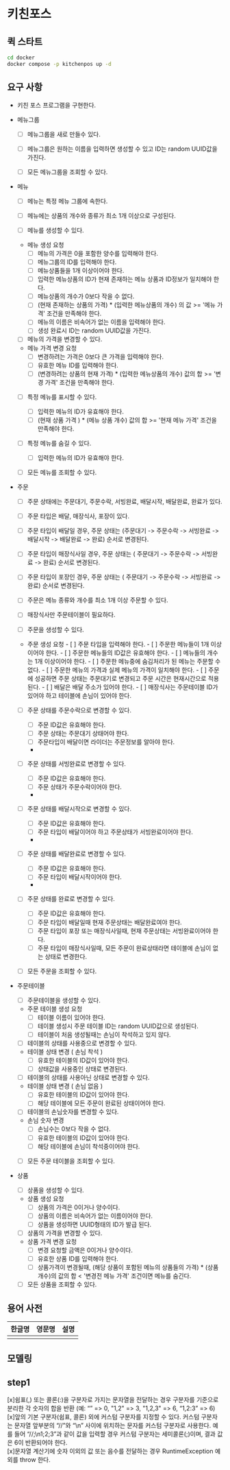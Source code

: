 # 키친포스

## 퀵 스타트

```sh
cd docker
docker compose -p kitchenpos up -d
```

## 요구 사항
- 키친 포스 프로그램을 구현한다.
- 메뉴그룹
    - [ ] 메뉴그룹을 새로 만들수 있다.
    - [ ] 메뉴그룹은 원하는 이름을 입력하면 생성할 수 있고 ID는 random UUID값을 가진다.
    - [ ] 모든 메뉴그룹을 조회할 수 있다.
    

- 메뉴
    - [ ] 메뉴는 특정 메뉴 그룹에 속한다.
    - [ ] 메뉴에는 상품의 개수와 종류가 최소 1개 이상으로 구성된다.
  
    - [ ] 메뉴를 생성할 수 있다.
    - 메뉴 생성 요청
        - [ ] 메뉴의 가격은 0을 포함한 양수를 입력해야 한다.
        - [ ] 메뉴그룹의 ID를 입력해야 한다.
        - [ ] 메뉴상품들을 1개 이상이어야 한다.
        - [ ] 입력한 메뉴상품의 ID가 현재 존재하는 메뉴 상품과 ID정보가 일치해야 한다.
        - [ ] 메뉴상품의 개수가 0보다 작을 수 없다.
        - [ ] (현재 존재하는 상품의 가격) * (입력한 메뉴상품의 개수) 의 값 >= '메뉴 가격' 조건을 만족해야 한다.
        - [ ] 메뉴의 이름은 비속어가 없는 이름을 입력해야 한다.
        - [ ] 생성 완료시 ID는 random UUID값을 가진다.

    - [ ] 메뉴의 가격을 변경할 수 있다.
    - 메뉴 가격 변경 요청
        - [ ] 변경하려는 가격은 0보다 큰 가격을 입력해야 한다.
        - [ ] 유효한 메뉴 ID를 입력해야 한다.
        - [ ] (변경하려는 상품의 현재 가격) * (입력한 메뉴상품의 개수) 값의 합 >= '변경 가격' 조건을 만족해야 한다.

    - [ ] 특정 메뉴를 표시할 수 있다.
        - [ ] 입력한 메뉴의 ID가 유효해야 한다.
        - [ ] (현재 상품 가격 ) * (메뉴 상품 개수) 값의 합 >= '현재 메뉴 가격' 조건을 만족해야 한다.

    - [ ] 특정 메뉴를 숨길 수 있다.
        - [ ] 입력한 메뉴의 ID가 유효해야 한다.

    - [ ] 모든 메뉴를 조회할 수 있다.


- 주문
    - [ ] 주문 상태에는 주문대기, 주문수락, 서빙완료, 배달시작, 배달완료, 완료가 있다.
    - [ ] 주문 타입은 배달, 매장식사, 포장이 있다.
    - [ ] 주문 타입이 배달일 경우, 주문 상태는 (주문대기 -> 주문수락 -> 서빙완료 -> 배달시작 -> 배달완료 -> 완료) 순서로 변경된다.
    - [ ] 주문 타입이 매장식사일 경우, 주문 상태는 ( 주문대기 -> 주문수락 -> 서빙완료 -> 완료) 순서로 변경된다.
    - [ ] 주문 타입이 포장인 경우, 주문 상태는 ( 주문대기 -> 주문수락 -> 서빙완료 -> 완료) 순서로 변경된다.
    - [ ] 주문은 메뉴 종류와 개수를 최소 1개 이상 주문할 수 있다.
    - [ ] 매장식사만 주문테이블이 필요하다.
  
    - [ ] 주문을 생성할 수 있다.
    -  주문 생성 요청
      - [ ] 주문 타입을 입력해야 한다.
      - [ ] 주문한 메뉴들이 1개 이상이어야 한다.
      - [ ] 주문한 메뉴들의 ID값은 유효해야 한다.
      - [ ] 메뉴들의 개수는 1개 이상이어야 한다.
      - [ ] 주문한 메뉴중에 숨김처리가 된 메뉴는 주문할 수 없다.
      - [ ] 주문한 메뉴의 가격과 실제 메뉴의 가격이 일치해야 한다.
      - [ ] 주문에 성공하면 주문 상태는 주문대기로 변경되고 주문 시간은 현재시간으로 적용된다.
      - [ ] 배달은 배달 주소가 있어야 한다.
      - [ ] 매장식사는 주문테이블 ID가 있어야 하고 테이블에 손님이 있어야 한다.

    - [ ] 주문 상태를 주문수락으로 변경할 수 있다.
      - [ ] 주문 ID값은 유효해야 한다.
      - [ ] 주문 상태는 주문대기 상태어야 한다.
      - [ ] 주문타입이 배달이면 라이더는 주문정보를 알아야 한다.
      - 
    - [ ] 주문 상태를 서빙완료로 변경할 수 있다.
      - [ ] 주문 ID값은 유효해야 한다.
      - [ ] 주문 상태가 주문수락이어야 한다.
      - 
    - [ ] 주문 상태를 배달시작으로 변경할 수 있다.
      - [ ] 주문 ID값은 유효해야 한다.
      - [ ] 주문 타입이 배달이어야 하고 주문상태가 서빙완료이어야 한다.
      - 
    - [ ] 주문 상태를 배달완료로 변경할 수 있다.
      - [ ] 주문 ID값은 유효해야 한다.
      - [ ] 주문 타입이 배달시작이어야 한다.
      - 
    - [ ] 주문 상태를 완료로 변경할 수 있다.
      - [ ] 주문 ID값은 유효해야 한다.
      - [ ] 주문 타입이 배달일때 현재 주문상태는 배달완료여야 한다.
      - [ ] 주문 타입이 포장 또는 매장식사일때, 현재 주문상태는 서빙완료이어야 한다.
      - [ ] 주문 타입이 매장식사일때, 모든 주문이 완료상태라면 테이블에 손님이 없는 상태로 변경한다.
  
    - [ ] 모든 주문을 조회할 수 있다.


- 주문테이블

    - [ ] 주문테이블을 생성할 수 있다.
    - 주문 테이블 생성 요청
      - [ ] 테이블 이름이 있어야 한다.
      - [ ] 테이블 생성시 주문 테이블 ID는 random UUID값으로 생성된다.
      - [ ] 테이블이 처음 생성될때는 손님이 착석하고 있지 않다.
  
    - [ ] 테이블의 상태를 사용중으로 변경할 수 있다.
    - 테이블 상태 변경 ( 손님 착석 )
      - [ ] 유효한 테이블의 ID값이 있어야 한다.
      - [ ] 상태값을 사용중인 상태로 변경된다.

    - [ ] 테이블의 상태를 사용아닌 상태로 변경할 수 있다.
    - 테이블 상태 변경 ( 손님 없음 )
      - [ ] 유효한 테이블의 ID값이 있어야 한다.
      - [ ] 해당 테이블에 모든 주문이 완료된 상태이어야 한다.

    - [ ] 테이블의 손님숫자를 변경할 수 있다.
    - 손님 숫자 변경
      - [ ] 손님수는 0보다 작을 수 없다.
      - [ ] 유효한 테이블의 ID값이 있어야 한다.
      - [ ] 해당 테이블에 손님이 착석중이어야 한다.
  
    - [ ] 모든 주문 테이블을 조회할 수 있다.


- 상품
    - [ ] 상품을 생성할 수 있다.
    - 상품 생성 요청
        - [ ] 상품의 가격은 0이거나 양수이다.
        - [ ] 상품의 이름은 비속어가 없는 이름이어야 한다.
        - [ ] 상품을 생성하면 UUID형태의 ID가 발급 된다.
  
    - [ ] 상품의 가격을 변경할 수 있다.
    - 상품 가격 변경 요청
        - [ ] 변경 요청할 금액은 0이거나 양수이다.
        - [ ] 유효한 상품 ID를 입력해야 한다.
        - [ ] 상품가격이 변경될때, (해당 상품이 포함된 메뉴의 상품들의 가격) * (상품 개수)의 값의 합 < '변경전 메뉴 가격' 조건이면 메뉴를 숨긴다.

    - [ ] 모든 상품을 조회할 수 있다.
## 용어 사전

| 한글명 | 영문명 | 설명 |
| --- | --- | --- |
|  |  |  |

## 모델링


## step1
[x]쉼표(,) 또는 콜론(:)을 구분자로 가지는 문자열을 전달하는 경우 구분자를 기준으로 분리한 각 숫자의 합을 반환 (예: “” => 0, "1,2" => 3, "1,2,3" => 6, “1,2:3” => 6)  
[x]앞의 기본 구분자(쉼표, 콜론) 외에 커스텀 구분자를 지정할 수 있다. 커스텀 구분자는 문자열 앞부분의 “//”와 “\n” 사이에 위치하는 문자를 커스텀 구분자로 사용한다. 예를 들어 “//;\n1;2;3”과 같이 값을 입력할 경우 커스텀 구분자는 세미콜론(;)이며, 결과 값은 6이 반환되어야 한다.  
[x]문자열 계산기에 숫자 이외의 값 또는 음수를 전달하는 경우 RuntimeException 예외를 throw 한다.


